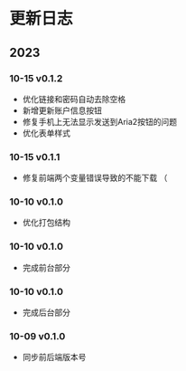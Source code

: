 # 更新日志

## 2023

### 10-15 v0.1.2

- 优化链接和密码自动去除空格
- 新增更新账户信息按钮
- 修复手机上无法显示发送到Aria2按钮的问题
- 优化表单样式

### 10-15 v0.1.1

- 修复前端两个变量错误导致的不能下载 （

### 10-10 v0.1.0

- 优化打包结构

### 10-10 v0.1.0

- 完成前台部分

### 10-10 v0.1.0

- 完成后台部分

### 10-09 v0.1.0

- 同步前后端版本号
